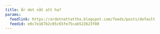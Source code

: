 ```yaml
---
title: Är det nåt att ha?
params:
  feedlink: https://ardetnattattha.blogspot.com/feeds/posts/default
  feedid: e0c7e167b2c05c65fe75cab523623f80
---
```

